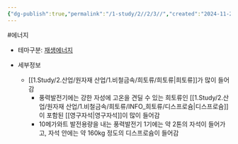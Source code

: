 ```yaml
---
{"dg-publish":true,"permalink":"/1-study/2//2/3//","created":"2024-11-20T21:02:28.466+09:00","updated":"2025-06-25T11:23:44.134+09:00"}
---
```


#에너지 


- 테마구분: [재생에너지](재생에너지.md)
   

- 세부정보
	- [[1.Study/2.산업/원자재 산업/1.비철금속/희토류/희토류\|희토류]]가 많이 들어감
		- 풍력발전기에는 강한 자성에 고온을 견딜 수 있는 희토류인 [[1.Study/2.산업/원자재 산업/1.비철금속/희토류/INFO_희토류/디스프로슘\|디스프로슘]]이 포함된 [[영구자석\|영구자석]]이 많이 들어감
		- 10메가와트 발전용량을 내는 풍력발전기 1기에는 약 2톤의 자석이 들어가고, 자석 안에는 약 160kg 정도의 디스프로슘이 들어감
